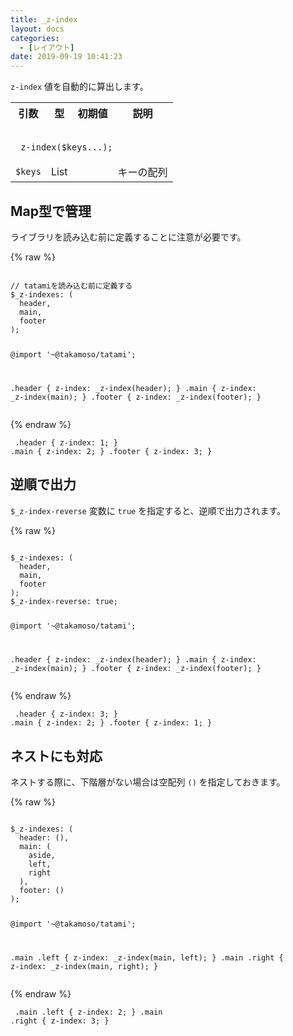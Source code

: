 ```yaml
---
title: _z-index
layout: docs
categories:
  - [レイアウト]
date: 2019-09-19 10:41:23
---
```


`z-index` 値を自動的に算出します。

<table>
  <tr>
    <th>引数</th>
    <th>型</th>
    <th>初期値</th>
    <th>説明</th>
  </tr>
  <tr>
    <td colspan="4">
      <pre class="language-scss"><code>
_z-index($keys...);
</code></pre>
    </td>
  </tr>
  <tr>
    <td><code>$keys</code></td>
    <td>List</td>
    <td></td>
    <td>キーの配列</td>
  </tr>
</table>

## Map型で管理

ライブラリを読み込む前に定義することに注意が必要です。

<div class="c demo">
  <div class="code">
    {% raw %}
      <pre class="language-scss"><code>
// tatamiを読み込む前に定義する
$_z-indexes: (
  header,
  main,
  footer
);

@import '~@takamoso/tatami';

.header {
  z-index: _z-index(header);
}
.main {
  z-index: _z-index(main);
}
.footer {
  z-index: _z-index(footer);
}
</code></pre>
    {% endraw %}
    <pre class="language-css"><code>
.header {
  z-index: 1;
}
.main {
  z-index: 2;
}
.footer {
  z-index: 3;
}
</code></pre>
  </div>
</div>

## 逆順で出力

`$_z-index-reverse` 変数に `true` を指定すると、逆順で出力されます。

<div class="c demo">
  <div class="code">
    {% raw %}
      <pre class="language-scss"><code>
$_z-indexes: (
  header,
  main,
  footer
);
$_z-index-reverse: true;

@import '~@takamoso/tatami';

.header {
  z-index: _z-index(header);
}
.main {
  z-index: _z-index(main);
}
.footer {
  z-index: _z-index(footer);
}
</code></pre>
    {% endraw %}
    <pre class="language-css"><code>
.header {
  z-index: 3;
}
.main {
  z-index: 2;
}
.footer {
  z-index: 1;
}
</code></pre>
  </div>
</div>

## ネストにも対応

ネストする際に、下階層がない場合は空配列 `()` を指定しておきます。

<div class="c demo">
  <div class="code">
    {% raw %}
      <pre class="language-scss"><code>
$_z-indexes: (
  header: (),
  main: (
    aside,
    left,
    right 
  ),
  footer: ()
);

@import '~@takamoso/tatami';

.main .left {
  z-index: _z-index(main, left);
}
.main .right {
  z-index: _z-index(main, right);
}
</code></pre>
    {% endraw %}
    <pre class="language-css"><code>
.main .left {
  z-index: 2;
}
.main .right {
  z-index: 3;
}
</code></pre>
  </div>
</div>